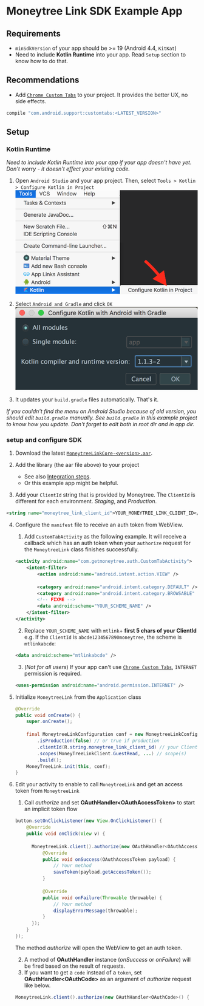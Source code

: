 # Moneytree Link SDK Example App

## Requirements

- `minSdkVersion` of your app should be >= 19 (Android 4.4, `KitKat`)
- Need to include **Kotlin Runtime** into your app. Read `Setup` section to know how to do that.

## Recommendations

- Add [`Chrome Custom Tabs`](https://developer.chrome.com/multidevice/android/customtabs) to your project. It provides the better UX, no side effects.
```groovy
compile "com.android.support:customtabs:<LATEST_VERSION>"
```

## Setup

### Kotlin Runtime
*Need to include Kotlin Runtime into your app if your app doesn't have yet. Don't worry - it doesn't effect your existing code.*

1. Open `Android Studio` and your app project. Then, select `Tools > Kotlin > Configure Kotlin in Project`
  ![](./img/configure_kotlin.png)

2. Select `Android and Gradle` and click `OK`
  ![](./img/dialog_kotlin.png)

3. It updates your `build.gradle` files automatically. That's it.

*If you couldn't find the menu on Android Studio because of old version, you should edit `build.gradle` manually. See `build.gradle` in this example project to know how you update. Don't forget to edit both in root dir and in app dir.*

### setup and configure SDK

1. Download the latest [`MoneytreeLinkCore-<version>.aar`](https://github.com/moneytree/mt-link-android-sdk-example/releases).

2. Add the library (the aar file above) to your project
    - See also [Integration steps](https://developer.android.com/studio/projects/android-library.html?#AddDependency).
    - Or this example app might be helpful.

3. Add your `ClientId` string that is provided by Moneytree. The `ClientId` is different for each environment. *Staging*, and *Production*.
```xml
<string name="moneytree_link_client_id">YOUR_MONEYTREE_LINK_CLIENT_ID</string>
```

4. Configure the `manifest` file to receive an auth token from WebView.

    1. Add `CustomTabActivity` as the following example. It will receive a callback which has an auth token when your `authorize` request for the `MoneytreeLink` class finishes successfully.
    ```xml
    <activity android:name="com.getmoneytree.auth.CustomTabActivity">
        <intent-filter>
            <action android:name="android.intent.action.VIEW" />

            <category android:name="android.intent.category.DEFAULT" />
            <category android:name="android.intent.category.BROWSABLE" />
            <!-- FIXME -->
            <data android:scheme="YOUR_SCHEME_NAME" />
        </intent-filter>
    </activity>
    ```

    2. Replace `YOUR_SCHEME_NAME` with `mtlink`+ **first 5 chars of your ClientId**
       e.g. If the `ClientId` is `abcde1234567890moneytree`, the scheme is `mtlinkabcde`:

    ```xml
    <data android:scheme="mtlinkabcde" />
    ```

    3. (*Not for all users*) If your app can't use [`Chrome Custom Tabs`](https://developer.chrome.com/multidevice/android/customtabs), `INTERNET` permission is required.
    ```xml
    <uses-permission android:name="android.permission.INTERNET" />
    ```

5. Initialize `MoneytreeLink` from the `Application` class
   ```java
   @Override
   public void onCreate() {
       super.onCreate();

       final MoneytreeLinkConfiguration conf = new MoneytreeLinkConfiguration.Builder()
           .isProduction(false) // or true if production
           .clientId(R.string.moneytree_link_client_id) // your ClientId
           .scopes(MoneyTreeLinkClient.GuestRead, ...) // scope(s)
           .build();
       MoneyTreeLink.init(this, conf);
   }
   ```

6. Edit your activity to enable to call `MoneytreeLink` and get an access token from `MoneytreeLink`

    1. Call *authorize* and set **OAuthHandler&lt;OAuthAccessToken&gt;** to start an implicit token flow
    ```java
    button.setOnClickListener(new View.OnClickListener() {
        @Override
        public void onClick(View v) {

          MoneytreeLink.client().authorize(new OAuthHandler<OAuthAccessToken>() {
              @Override
              public void onSuccess(OAuthAccessToken payload) {
                  // Your method
                  saveToken(payload.getAccessToken());
              }

              @Override
              public void onFailure(Throwable throwable) {
                  // Your method
                  displayErrorMessage(throwable);
              }
          });
        }
    });
    ```
    The method *authorize* will open the WebView to get an auth token.

    2. A method of **OAuthHandler** instance (*onSuccess* or *onFailure*) will be fired based on the result of requests.
    3. If you want to get a `code` instead of a `token`, set **OAuthHandler&lt;OAuthCode&gt;** as an argument of *authorize* request like below.
    ```java
    MoneytreeLink.client().authorize(new OAuthHandler<OAuthCode>() {
    ```
